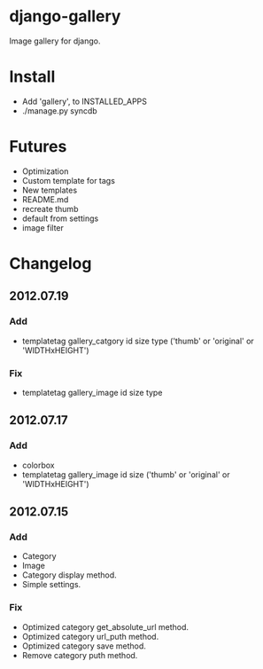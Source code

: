 # django-gallery
Image gallery for django.

# Install
* Add 'gallery', to INSTALLED_APPS
* ./manage.py syncdb

# Futures
* Optimization
* Custom template for tags
* New templates
* README.md
* recreate thumb
* default from settings
* image filter

# Changelog
## 2012.07.19
### Add
* templatetag gallery_catgory id size type ('thumb' or 'original' or 'WIDTHxHEIGHT')

### Fix
* templatetag gallery_image id size type


## 2012.07.17
### Add
* colorbox
* templatetag gallery_image id size ('thumb' or 'original' or 'WIDTHxHEIGHT')

## 2012.07.15
### Add
* Category
* Image
* Category display method.
* Simple settings.

### Fix
* Optimized category get_absolute_url method.
* Optimized category url_puth method.
* Optimized category save method.
* Remove category puth method.

<!-- 	цветотон
		перешитать цвета
		#f12459	- оригинальный
		#ff2266	- ближайший cдвоеный
		#FF3366	- http://www.artlebedev.ru/tools/colors/ безопасные цвета -->